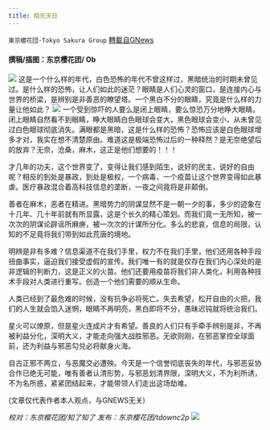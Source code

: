```yaml
---
title: 暗无天日
---
```

`東京櫻花団-Tokyo Sakura Group` [轉載自GNews](https://gnews.org/zh-hans/1618381/)

#### 撰稿/插图：东京樱花团/ Ob
![](https://assets.gnews.org/wp-content/uploads/2021/10/12-8.png)
这是一个什么样的年代，白色恐怖的年代不曾这样过，黑暗统治的时期未曾见过。是什么样的恐怖，让人们如此的迷茫？眼睛是人们心灵的窗口，是连接内心与世界的桥梁，是辨别是非善恶的瞭望塔。一个黑白不分的眼睛，究竟是什么样的力量让他如此？
![](https://assets.gnews.org/wp-content/uploads/2021/10/2-123.jpg)
一个受到惊吓的人要么是闭上眼睛，要么惊恐万分地睁大眼睛。闭上眼睛自然看不到眼睛，睁大眼睛白色眼球会变大，黑色眼球会变小，从未曾见过白色眼球彻底消失。满眼都是黑暗，这是什么样的恐怖？恐怖应该是白色眼球增多才对，我实在想不清楚原由。难道这是极端恐怖过后的一种释然？是无奈绝望后的放弃？无奈，沧桑，麻木，这正是他们想要的！！！

才几年的功夫，这个世界变了，变得让我们感到陌生，说好的民主，说好的自由呢？相反的到处是暴政，到处是极权，一个病毒，一个疫苗让这个世界变得如此暴虐。医疗暴政混合着高科技信息的垄断，一夜之间竟将是非颠倒。

善者在麻木，恶者在精进。黑暗势力的阴谋显然不是一朝一夕的事，多少的迹象在十几年、几十年前就有所显露，这是个长久的精心策划。而我们竟一无所知，被一次次的阴谋论辟谣所麻痹，被一次次的计谋所分化。多么的悲哀，信息的局限，认知的不足竟将我们带到如此荒唐的境地。

明辨是非有多难？信息渠道不在我们手里，权力不在我们手里，他们还用各种手段扭曲事实，逼迫我们接受虚假的宣传。我们唯一有的就是仅存在我们内心深处的是非逻辑的判断力，这是正义的火苗。他们还要用疫苗将我们非人类化，利用各种技术手段对人类进行重写。创造一个他们需要的顺从生命。

人类已经到了最危难的时候，没有抗争必将死亡。失去希望，松开自由的火把，我们的人生就会馅入迷惘，眼睛不再明亮，黑白即将不分，愚昧迟钝就将统治我们。

星火可以燎原，但是星火连成片才有希望。善良的人们只有手牵手辨别是非，不再被利益分化，深明大义，才能走向强大战胜邪恶。无欲则刚，在邪恶掌控全球面前，还为利益与邪恶勾兑必将献身火海。

自古正邪不两立，与恶魔交必遭殃。今天是一个信誉彻底丧失的年代，与邪恶妥协合作已绝无可能，唯有善者认清形势，与邪恶划清界限，深明大义，不为利所诱，不为名所惑，紧紧团结起来，才能带领人们走出这场劫难。

(文章仅代表作者本人观点，与GNEWS无关)

*校对：东京樱花团/知了知了
发布：东京樱花团/tdownc2p*
![](https://assets.gnews.org/wp-content/uploads/2021/08/image0-1-36.jpg)
